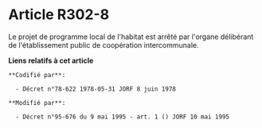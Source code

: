 # Article R302-8

Le projet de programme local de l'habitat est arrêté par l'organe délibérant de l'établissement public de coopération
intercommunale.

**Liens relatifs à cet article**

	**Codifié par**:

	  - Décret n°78-622 1978-05-31 JORF 8 juin 1978

	**Modifié par**:

	  - Décret n°95-676 du 9 mai 1995 - art. 1 () JORF 10 mai 1995
